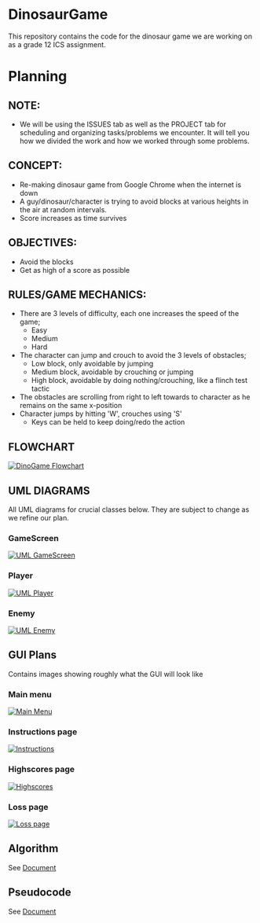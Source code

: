 # DinosaurGame
This repository contains the code for the dinosaur game we are working on as a grade 12 ICS assignment.

# Planning

## NOTE:
- We will be using the ISSUES tab as well as the PROJECT tab for scheduling and organizing tasks/problems we encounter. It will tell you how we divided the work and how we worked through some problems.

## CONCEPT:
- Re-making dinosaur game from Google Chrome when the internet is down
- A guy/dinosaur/character is trying to avoid blocks at various heights in the air at random intervals.
- Score increases as time survives

## OBJECTIVES:
- Avoid the blocks
- Get as high of a score as possible

## RULES/GAME MECHANICS:
- There are 3 levels of difficulty, each one increases the speed of the game;
	- Easy
	- Medium
	- Hard
- The character can jump and crouch to avoid the 3 levels of obstacles;
	- Low block, only avoidable by jumping
	- Medium block, avoidable by crouching or jumping
	- High block, avoidable by doing nothing/crouching, like a flinch test tactic
- The obstacles are scrolling from right to left towards to character as he remains on the same x-position
- Character jumps by hitting 'W', crouches using 'S'
	- Keys can be held to keep doing/redo the action

## FLOWCHART
[![DinoGame Flowchart](https://i.gyazo.com/6d25080aa252f5ffc234b79b17d38b56.png)](https://gyazo.com/6d25080aa252f5ffc234b79b17d38b56)

## UML DIAGRAMS
All UML diagrams for crucial classes below. They are subject to change as we refine our plan.

### GameScreen
[![UML GameScreen](https://i.gyazo.com/7ba93bba6232c81faf4eda0e15124f19.png)](https://gyazo.com/7ba93bba6232c81faf4eda0e15124f19)

### Player
[![UML Player](https://i.gyazo.com/480c14fb49c6a276d11cfa9a162042c6.png)](https://gyazo.com/480c14fb49c6a276d11cfa9a162042c6)

### Enemy
[![UML Enemy](https://i.gyazo.com/d742b511dfab07f962bd46d28514e9b7.png)](https://gyazo.com/d742b511dfab07f962bd46d28514e9b7)

## GUI Plans
Contains images showing roughly what the GUI will look like
### Main menu
[![Main Menu](https://i.gyazo.com/506ae6dad90477c6d328ee1c49663dcd.png)](https://gyazo.com/506ae6dad90477c6d328ee1c49663dcd)

### Instructions page
[![Instructions](https://i.gyazo.com/23f45f9d9ae59d647efe2ad24249099a.png)](https://gyazo.com/23f45f9d9ae59d647efe2ad24249099a)

### Highscores page
[![Highscores](https://i.gyazo.com/f1b6f44041c2ed34d9b3407f0d181dfb.png)](https://gyazo.com/f1b6f44041c2ed34d9b3407f0d181dfb)

### Loss page
[![Loss page](https://i.gyazo.com/4461fc34e01fa4d47f855f62b3985a20.png)](https://gyazo.com/4461fc34e01fa4d47f855f62b3985a20)

## Algorithm
See [Document](https://docs.google.com/document/d/1wBf-HjNaGea9tyG-j_FRho5JtjuYvdS6VkcOEQDVxGs/edit?usp=sharing)

## Pseudocode
See [Document](https://docs.google.com/document/d/1LtI6y2jdtDfSV5lt1JmzDZsYh6ew1CtRT1pEDO8lWJg/edit?usp=sharing)
